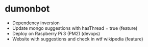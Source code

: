 # dumonbot
- Dependency inversion
- Update mongo suggestions with hasThread = true (feature)
- Deploy on Raspberry Pi 3 (PM2) (devops)
- Website with suggestions and check in wtf wikipedia (feature)


